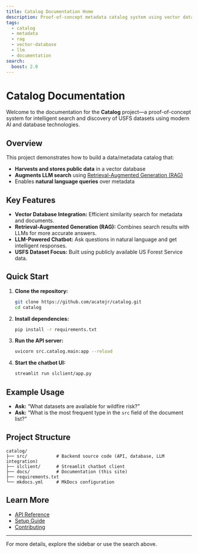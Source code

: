 ```yaml
---
title: Catalog Documentation Home
description: Proof-of-concept metadata catalog system using vector database, RAG, and LLM for intelligent search of USFS datasets
tags:
  - catalog
  - metadata
  - rag
  - vector-database
  - llm
  - documentation
search:
  boost: 2.0
---
```


# Catalog Documentation

Welcome to the documentation for the **Catalog** project—a proof-of-concept system for intelligent search and discovery of USFS datasets using modern AI and database technologies.

## Overview

This project demonstrates how to build a data/metadata catalog that:  

- **Harvests and stores public data** in a vector database  
- **Augments LLM search** using [Retrieval-Augmented Generation (RAG)](https://en.wikipedia.org/wiki/Retrieval-augmented_generation)  
- Enables **natural language queries** over metadata  

## Key Features

- **Vector Database Integration:** Efficient similarity search for metadata and documents.
- **Retrieval-Augmented Generation (RAG):** Combines search results with LLMs for more accurate answers.
- **LLM-Powered Chatbot:** Ask questions in natural language and get intelligent responses.
- **USFS Dataset Focus:** Built using publicly available US Forest Service data.

## Quick Start

1. **Clone the repository:**

   ```sh
   git clone https://github.com/acatejr/catalog.git
   cd catalog
   ```

2. **Install dependencies:**

   ```sh
   pip install -r requirements.txt
   ```

3. **Run the API server:**

   ```sh
   uvicorn src.catalog.main:app --reload
   ```

4. **Start the chatbot UI:**

   ```sh
   streamlit run slclient/app.py
   ```

## Example Usage

- **Ask:** “What datasets are available for wildfire risk?”
- **Ask:** “What is the most frequent type in the `src` field of the document list?”

## Project Structure

```
catalog/
├── src/           # Backend source code (API, database, LLM integration)
├── slclient/      # Streamlit chatbot client
├── docs/          # Documentation (this site)
├── requirements.txt
└── mkdocs.yml     # MkDocs configuration
```

## Learn More

- [API Reference](api.md)
- [Setup Guide](setup.md)
- [Contributing](contributing.md)

---

For more details, explore the sidebar or use the search above.

<!-- ---
title: Catalog Documentation Home
description: Proof-of-concept metadata catalog system using vector database, RAG, and LLM for intelligent search of USFS datasets
tags:
  - catalog
  - metadata
  - rag
  - vector-database
  - llm
  - usfs
  - documentation
search:
  boost: 2.0
---

# Welcome to Catalog Documentation

A proof-of-concept project used to demonstrate the possibilities that may exist in building a data/metadata catalog based on publicly available data harvested and stored in vector database table and used to augment LLM search functionality through [Retrieval-Augmented-Generation (RAG)](https://en.wikipedia.org/wiki/Retrieval-augmented_generation)  -->
